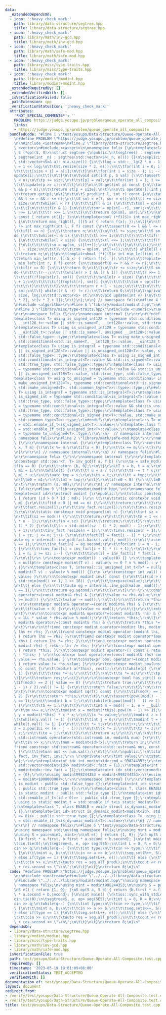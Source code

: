 ```yaml
---
data:
  _extendedDependsOn:
  - icon: ':heavy_check_mark:'
    path: library/data-structure/segtree.hpp
    title: library/data-structure/segtree.hpp
  - icon: ':heavy_check_mark:'
    path: library/math/inv-gcd.hpp
    title: library/math/inv-gcd.hpp
  - icon: ':heavy_check_mark:'
    path: library/math/safe-mod.hpp
    title: library/math/safe-mod.hpp
  - icon: ':heavy_check_mark:'
    path: library/misc/type-traits.hpp
    title: library/misc/type-traits.hpp
  - icon: ':heavy_check_mark:'
    path: library/modint/modint.hpp
    title: library/modint/modint.hpp
  _extendedRequiredBy: []
  _extendedVerifiedWith: []
  _isVerificationFailed: false
  _pathExtension: cpp
  _verificationStatusIcon: ':heavy_check_mark:'
  attributes:
    '*NOT_SPECIAL_COMMENTS*': ''
    PROBLEM: https://judge.yosupo.jp/problem/queue_operate_all_composite
    links:
    - https://judge.yosupo.jp/problem/queue_operate_all_composite
  bundledCode: "#line 1 \"test/yosupo/Data-Structure/Queue-Operate-All-Composite.test.cpp\"\
    \n#define PROBLEM \"https://judge.yosupo.jp/problem/queue_operate_all_composite\"\
    \n\n#include <iostream>\n#line 2 \"library/data-structure/segtree.hpp\"\n#include\
    \ <vector>\n#include <cassert>\n\nnamespace felix {\n\ntemplate<class S, S (*e)(),\
    \ S (*op)(S, S)>\nstruct segtree {\npublic:\n\tsegtree() : segtree(0) {}\n\texplicit\
    \ segtree(int _n) : segtree(std::vector<S>(_n, e())) {}\n\texplicit segtree(const\
    \ std::vector<S>& a): n(a.size()) {\n\t\tlog = std::__lg(2 * n - 1);\n\t\tsize\
    \ = 1 << log;\n\t\tst.resize(size * 2, e());\n\t\tfor(int i = 0; i < n; ++i) {\n\
    \t\t\tst[size + i] = a[i];\n\t\t}\n\t\tfor(int i = size - 1; i; --i) {\n\t\t\t\
    update(i);\n\t\t}\n\t}\n\t\n\tvoid set(int p, S val) {\n\t\tassert(0 <= p && p\
    \ < n);\n\t\tp += size;\n\t\tst[p] = val;\n\t\tfor(int i = 1; i <= log; ++i) {\n\
    \t\t\tupdate(p >> i);\n\t\t}\n\t}\n\n\tS get(int p) const {\n\t\tassert(0 <= p\
    \ && p < n);\n\t\treturn st[p + size];\n\t}\n\n\tS operator[](int p) const {\n\
    \t\treturn get(p);\n\t}\n\t\n\tS prod(int l, int r) const {\n\t\tassert(0 <= l\
    \ && l <= r && r <= n);\n\t\tS sml = e(), smr = e();\n\t\tl += size;\n\t\tr +=\
    \ size;\n\t\twhile(l < r) {\n\t\t\tif(l & 1) {\n\t\t\t\tsml = op(sml, st[l++]);\n\
    \t\t\t}\n\t\t\tif(r & 1) {\n\t\t\t\tsmr = op(st[--r], smr);\n\t\t\t}\n\t\t\tl\
    \ >>= 1;\n\t\t\tr >>= 1;\n\t\t}\n\t\treturn op(sml, smr);\n\t}\n\n\tS all_prod()\
    \ const { return st[1]; }\n\n\ttemplate<bool (*f)(S)> int max_right(int l) const\
    \ {\n\t\treturn max_right(l, [](S x) { return f(x); });\n\t}\n\n\ttemplate<class\
    \ F> int max_right(int l, F f) const {\n\t\tassert(0 <= l && l <= n);\n\t\tassert(f(e()));\n\
    \t\tif(l == n) {\n\t\t\treturn n;\n\t\t}\n\t\tl += size;\n\t\tS sm = e();\n\t\t\
    do {\n\t\t\twhile(~l & 1) {\n\t\t\t\tl >>= 1;\n\t\t\t}\n\t\t\tif(!f(op(sm, st[l])))\
    \ {\n\t\t\t\twhile(l < size) {\n\t\t\t\t\tl <<= 1;\n\t\t\t\t\tif(f(op(sm, st[l])))\
    \ {\n\t\t\t\t\t\tsm = op(sm, st[l++]);\n\t\t\t\t\t}\n\t\t\t\t}\n\t\t\t\treturn\
    \ l - size;\n\t\t\t}\n\t\t\tsm = op(sm, st[l++]);\n\t\t} while((l & -l) != l);\n\
    \t\treturn n;\n\t}\n\n\ttemplate<bool (*f)(S)> int min_left(int r) const {\n\t\
    \treturn min_left(r, [](S x) { return f(x); });\n\t}\n\n\ttemplate<class F> int\
    \ min_left(int r, F f) const {\n\t\tassert(0 <= r && r <= n);\n\t\tassert(f(e()));\n\
    \t\tif(r == 0) {\n\t\t\treturn 0;\n\t\t}\n\t\tr += size;\n\t\tS sm = e();\n\t\t\
    do {\n\t\t\tr--;\n\t\t\twhile(r > 1 && (r & 1)) {\n\t\t\t\tr >>= 1;\n\t\t\t}\n\
    \t\t\tif(!f(op(st[r], sm))) {\n\t\t\t\twhile(r < size) {\n\t\t\t\t\tr = r * 2\
    \ + 1;\n\t\t\t\t\tif(f(op(st[r], sm))) {\n\t\t\t\t\t\tsm = op(st[r--], sm);\n\t\
    \t\t\t\t}\n\t\t\t\t}\n\t\t\t\treturn r + 1 - size;\n\t\t\t}\n\t\t\tsm = op(st[r],\
    \ sm);\n\t\t} while((r & -r) != r);\n\t\treturn 0;\n\t}\n\t\nprivate:\n\tint n,\
    \ size, log;\n\tstd::vector<S> st;\n\n\tvoid update(int v) {\n\t\tst[v] = op(st[v\
    \ * 2], st[v * 2 + 1]);\n\t}\n};\n\n} // namespace felix\n#line 4 \"library/modint/modint.hpp\"\
    \n#include <algorithm>\r\n#line 6 \"library/modint/modint.hpp\"\n#include <type_traits>\r\
    \n#line 3 \"library/misc/type-traits.hpp\"\n#include <numeric>\r\n#line 5 \"library/misc/type-traits.hpp\"\
    \n\r\nnamespace felix {\r\n\r\nnamespace internal {\r\n\r\n#ifndef _MSC_VER\r\n\
    template<class T> using is_signed_int128 = typename std::conditional<std::is_same<T,\
    \ __int128_t>::value || std::is_same<T, __int128>::value, std::true_type, std::false_type>::type;\r\
    \ntemplate<class T> using is_unsigned_int128 = typename std::conditional<std::is_same<T,\
    \ __uint128_t>::value || std::is_same<T, unsigned __int128>::value, std::true_type,\
    \ std::false_type>::type;\r\ntemplate<class T> using make_unsigned_int128 = typename\
    \ std::conditional<std::is_same<T, __int128_t>::value, __uint128_t, unsigned __int128>;\r\
    \ntemplate<class T> using is_integral = typename std::conditional<std::is_integral<T>::value\
    \ || is_signed_int128<T>::value || is_unsigned_int128<T>::value, std::true_type,\
    \ std::false_type>::type;\r\ntemplate<class T> using is_signed_int = typename\
    \ std::conditional<(is_integral<T>::value && std::is_signed<T>::value) || is_signed_int128<T>::value,\
    \ std::true_type, std::false_type>::type;\r\ntemplate<class T> using is_unsigned_int\
    \ = typename std::conditional<(is_integral<T>::value && std::is_unsigned<T>::value)\
    \ || is_unsigned_int128<T>::value, std::true_type, std::false_type>::type;\r\n\
    template<class T> using to_unsigned = typename std::conditional< is_signed_int128<T>::value,\
    \ make_unsigned_int128<T>, typename std::conditional<std::is_signed<T>::value,\
    \ std::make_unsigned<T>, std::common_type<T>>::type>::type;\r\n#else\r\ntemplate<class\
    \ T> using is_integral = typename std::is_integral<T>;\r\ntemplate<class T> using\
    \ is_signed_int = typename std::conditional<is_integral<T>::value && std::is_signed<T>::value,\
    \ std::true_type, std::false_type>::type;\r\ntemplate<class T> using is_unsigned_int\
    \ = typename std::conditional<is_integral<T>::value && std::is_unsigned<T>::value,\
    \ std::true_type, std::false_type>::type;\r\ntemplate<class T> using to_unsigned\
    \ = typename std::conditional<is_signed_int<T>::value, std::make_unsigned<T>,\
    \ std::common_type<T>>::type;\r\n#endif\r\n\r\ntemplate<class T> using is_signed_int_t\
    \ = std::enable_if_t<is_signed_int<T>::value>;\r\ntemplate<class T> using is_unsigned_int_t\
    \ = std::enable_if_t<is_unsigned_int<T>::value>;\r\ntemplate<class T> using to_unsigned_t\
    \ = typename to_unsigned<T>::type;\r\n\r\n}  // namespace internal\r\n\r\n}  //\
    \ namespace felix\r\n#line 2 \"library/math/safe-mod.hpp\"\n\r\nnamespace felix\
    \ {\r\n\r\nnamespace internal {\r\n\r\ntemplate<class T>\r\nconstexpr T safe_mod(T\
    \ x, T m) {\r\n\tx %= m;\r\n\tif(x < 0) {\r\n\t\tx += m;\r\n\t}\r\n\treturn x;\r\
    \n}\r\n\r\n} // namespace internal\r\n\r\n} // namespace felix\n#line 3 \"library/math/inv-gcd.hpp\"\
    \n\r\nnamespace felix {\r\n\r\nnamespace internal {\r\n\r\ntemplate<class T>\r\
    \nconstexpr std::pair<T, T> inv_gcd(T a, T b) {\r\n\ta = safe_mod(a, b);\r\n\t\
    if(a == 0) {\r\n\t\treturn {b, 0};\r\n\t}\r\n\tT s = b, t = a;\r\n\tT m0 = 0,\
    \ m1 = 1;\r\n\twhile(t) {\r\n\t\tT u = s / t;\r\n\t\ts -= t * u;\r\n\t\tm0 -=\
    \ m1 * u;\r\n\t\tauto tmp = s;\r\n\t\ts = t;\r\n\t\tt = tmp;\r\n\t\ttmp = m0;\r\
    \n\t\tm0 = m1;\r\n\t\tm1 = tmp;\r\n\t}\r\n\tif(m0 < 0) {\r\n\t\tm0 += b / s;\r\
    \n\t}\r\n\treturn {s, m0};\r\n}\r\n\r\n} // namespace internal\r\n\r\n} // namespace\
    \ felix\r\n#line 9 \"library/modint/modint.hpp\"\n\r\nnamespace felix {\r\n\r\n\
    template<int id>\r\nstruct modint {\r\npublic:\r\n\tstatic constexpr int mod()\
    \ { return (id > 0 ? id : md); }\r\n \t\r\n\tstatic constexpr void set_mod(int\
    \ m) {\r\n\t\tif(id > 0 || md == m) {\r\n\t\t\treturn;\r\n\t\t}\r\n\t\tmd = m;\r\
    \n\t\tfact.resize(1);\r\n\t\tinv_fact.resize(1);\r\n\t\tinvs.resize(1);\r\n\t\
    }\r\n\r\n\tstatic constexpr void prepare(int n) {\r\n\t\tint sz = (int) fact.size();\r\
    \n\t\tif(sz == mod()) {\r\n\t\t\treturn;\r\n\t\t}\r\n\t\tn = 1 << std::__lg(2\
    \ * n - 1);\r\n\t\tif(n < sz) {\r\n\t\t\treturn;\r\n\t\t}\r\n\t\tif(n < (sz -\
    \ 1) * 2) {\r\n\t\t\tn = std::min((sz - 1) * 2, mod() - 1);\r\n\t\t}\r\n\t\tfact.resize(n\
    \ + 1);\r\n\t\tinv_fact.resize(n + 1);\r\n\t\tinvs.resize(n + 1);\r\n\t\tfor(int\
    \ i = sz; i <= n; i++) {\r\n\t\t\tfact[i] = fact[i - 1] * i;\r\n\t\t}\r\n\t\t\
    auto eg = internal::inv_gcd(fact.back().val(), mod());\r\n\t\tassert(eg.first\
    \ == 1);\r\n\t\tinv_fact[n] = eg.second;\r\n\t\tfor(int i = n - 1; i >= sz; i--)\
    \ {\r\n\t\t\tinv_fact[i] = inv_fact[i + 1] * (i + 1);\r\n\t\t}\r\n\t\tfor(int\
    \ i = n; i >= sz; i--) {\r\n\t\t\tinvs[i] = inv_fact[i] * fact[i - 1];\r\n\t\t\
    }\r\n\t}\r\n \r\n\tconstexpr modint() : value(0) {} \r\n\ttemplate<class T, internal::is_signed_int_t<T>*\
    \ = nullptr> constexpr modint(T v) : value(v >= 0 ? v % mod() : v % mod() + mod())\
    \ {}\r\n\ttemplate<class T, internal::is_unsigned_int_t<T>* = nullptr> constexpr\
    \ modint(T v) : value(v % mod()) {}\r\n \r\n\tconstexpr int val() const { return\
    \ value; }\r\n\r\n\tconstexpr modint inv() const {\r\n\t\tif(id > 0 && value <\
    \ std::min(mod() >> 1, 1 << 18)) {\r\n\t\t\tprepare(value);\r\n\t\t\treturn invs[value];\r\
    \n\t\t} else {\r\n\t\t\tauto eg = internal::inv_gcd(value, mod());\r\n\t\t\tassert(eg.first\
    \ == 1);\r\n\t\t\treturn eg.second;\r\n\t\t}\r\n\t}\r\n \r\n\tconstexpr modint&\
    \ operator+=(const modint& rhs) & {\r\n\t\tvalue += rhs.value;\r\n\t\tif(value\
    \ >= mod()) {\r\n\t\t\tvalue -= mod();\r\n\t\t}\r\n\t\treturn *this;\r\n\t}\r\n\
    \ \r\n\tconstexpr modint& operator-=(const modint& rhs) & {\r\n\t\tvalue -= rhs.value;\r\
    \n\t\tif(value < 0) {\r\n\t\t\tvalue += mod();\r\n\t\t}\r\n\t\treturn *this;\r\
    \n\t}\r\n\r\n\tconstexpr modint& operator*=(const modint& rhs) & {\r\n\t\tvalue\
    \ = 1LL * value * rhs.value % mod();\r\n\t\treturn *this;\r\n\t}\r\n\r\n\tconstexpr\
    \ modint& operator/=(const modint& rhs) & {\r\n\t\treturn *this *= rhs.inv();\r\
    \n\t}\r\n\r\n\tfriend constexpr modint operator+(modint lhs, modint rhs) { return\
    \ lhs += rhs; }\r\n\tfriend constexpr modint operator-(modint lhs, modint rhs)\
    \ { return lhs -= rhs; }\r\n\tfriend constexpr modint operator*(modint lhs, modint\
    \ rhs) { return lhs *= rhs; }\r\n\tfriend constexpr modint operator/(modint lhs,\
    \ modint rhs) { return lhs /= rhs; }\r\n\r\n\tconstexpr modint operator+() const\
    \ { return *this; }\r\n\tconstexpr modint operator-() const { return modint()\
    \ - *this; } \r\n\tconstexpr bool operator==(const modint& rhs) const { return\
    \ value == rhs.value; } \r\n\tconstexpr bool operator!=(const modint& rhs) const\
    \ { return value != rhs.value; }\r\n\r\n\tconstexpr modint pow(unsigned long long\
    \ p) const {\r\n\t\tmodint a(*this), res(1);\r\n\t\twhile(p) {\r\n\t\t\tif(p &\
    \ 1) {\r\n\t\t\t\tres *= a;\r\n\t\t\t}\r\n\t\t\ta *= a;\r\n\t\t\tp >>= 1;\r\n\t\
    \t}\r\n\t\treturn res;\r\n\t}\r\n\r\n\tconstexpr bool has_sqrt() const {\r\n\t\
    \tif(mod() == 2 || value == 0) {\r\n\t\t\treturn true;\r\n\t\t}\r\n\t\tif(pow((mod()\
    \ - 1) / 2).val() != 1) {\r\n\t\t\treturn false;\r\n\t\t}\r\n\t\treturn true;\r\
    \n\t}\r\n\r\n\tconstexpr modint sqrt() const {\r\n\t\tif(mod() == 2 || value <\
    \ 2) {\r\n\t\t\treturn *this;\r\n\t\t}\r\n\t\tassert(pow((mod() - 1) / 2).val()\
    \ == 1);\r\n\t\tmodint b = 1;\r\n\t\twhile(b.pow((mod() - 1) >> 1).val() == 1)\
    \ {\r\n\t\t\tb += 1;\r\n\t\t}\r\n\t\tint m = mod() - 1, e = __builtin_ctz(m);\r\
    \n\t\tm >>= e;\r\n\t\tmodint x = modint(*this).pow((m - 1) >> 1);\r\n\t\tmodint\
    \ y = modint(*this) * x * x;\r\n\t\tx *= value;\r\n\t\tmodint z = b.pow(m);\r\n\
    \t\twhile(y.val() != 1) {\r\n\t\t\tint j = 0;\r\n\t\t\tmodint t = y;\r\n\t\t\t\
    while(t.val() != 1) {\r\n\t\t\t\tt *= t;\r\n\t\t\t\tj++;\r\n\t\t\t}\r\n\t\t\t\
    z = z.pow(1LL << (e - j - 1));\r\n\t\t\tx *= z;\r\n\t\t\tz *= z;\r\n\t\t\ty *=\
    \ z;\r\n\t\t\te = j;\r\n\t\t}\r\n\t\treturn x;\r\n\t}\r\n\r\n\tfriend constexpr\
    \ std::istream& operator>>(std::istream& in, modint& num) {\r\n\t\tlong long x;\r\
    \n\t\tin >> x;\r\n\t\tnum = modint<id>(x);\r\n\t\treturn in;\r\n\t}\r\n\t\r\n\t\
    friend constexpr std::ostream& operator<<(std::ostream& out, const modint& num)\
    \ {\r\n\t\treturn out << num.val();\r\n\t}\r\n\r\npublic:\r\n\tstatic std::vector<modint>\
    \ fact, inv_fact, invs;\r\n \r\nprivate:\r\n\tint value;\r\n\tstatic int md;\r\
    \n};\r\n\r\ntemplate<int id> int modint<id>::md = 998244353;\r\ntemplate<int id>\
    \ std::vector<modint<id>> modint<id>::fact = {1};\r\ntemplate<int id> std::vector<modint<id>>\
    \ modint<id>::inv_fact = {1};\r\ntemplate<int id> std::vector<modint<id>> modint<id>::invs\
    \ = {0};\r\n\r\nusing modint998244353 = modint<998244353>;\r\nusing modint1000000007\
    \ = modint<1000000007>;\r\n\r\nnamespace internal {\r\n\r\ntemplate<class T> struct\
    \ is_modint : public std::false_type {};\r\ntemplate<int id> struct is_modint<modint<id>>\
    \ : public std::true_type {};\r\n\r\ntemplate<class T, class ENABLE = void> struct\
    \ is_static_modint : public std::false_type {};\r\ntemplate<int id> struct is_static_modint<modint<id>,\
    \ std::enable_if_t<(id > 0)>> : public std::true_type {};\r\ntemplate<class T>\
    \ using is_static_modint_t = std::enable_if_t<is_static_modint<T>::value>;\r\n\
    \r\ntemplate<class T, class ENABLE = void> struct is_dynamic_modint : public std::false_type\
    \ {};\r\ntemplate<int id> struct is_dynamic_modint<modint<id>, std::enable_if_t<(id\
    \ <= 0)>> : public std::true_type {};\r\ntemplate<class T> using is_dynamic_modint_t\
    \ = std::enable_if_t<is_dynamic_modint<T>::value>;\r\n\r\n} // namespace internal\r\
    \n\r\n} // namespace felix\r\n#line 6 \"test/yosupo/Data-Structure/Queue-Operate-All-Composite.test.cpp\"\
    \nusing namespace std;\nusing namespace felix;\n\nusing mint = modint998244353;\n\
    \nusing S = pair<mint, mint>;\n\nS e() { return {1, 0}; }\nS op(S a, S b) { return\
    \ {b.first * a.first, b.first * a.second + b.second}; }\n\nint main() {\n\tios::sync_with_stdio(false);\n\
    \tcin.tie(0);\n\tsegtree<S, e, op> seg(5E5);\n\tint L = 0, R = 0;\n\tint q;\n\t\
    cin >> q;\n\twhile(q--) {\n\t\tint type;\n\t\tcin >> type;\n\t\tif(type == 0)\
    \ {\n\t\t\tmint a, b;\n\t\t\tcin >> a >> b;\n\t\t\tseg.set(R++, S(a, b));\n\t\t\
    } else if(type == 1) {\n\t\t\tseg.set(L++, e());\n\t\t} else {\n\t\t\tmint x;\n\
    \t\t\tcin >> x;\n\t\t\tauto res = seg.all_prod();\n\t\t\tcout << res.first * x\
    \ + res.second << \"\\n\";\n\t\t}\n\t}\n\treturn 0;\n}\n"
  code: "#define PROBLEM \"https://judge.yosupo.jp/problem/queue_operate_all_composite\"\
    \n\n#include <iostream>\n#include \"../../../library/data-structure/segtree.hpp\"\
    \n#include \"../../../library/modint/modint.hpp\"\nusing namespace std;\nusing\
    \ namespace felix;\n\nusing mint = modint998244353;\n\nusing S = pair<mint, mint>;\n\
    \nS e() { return {1, 0}; }\nS op(S a, S b) { return {b.first * a.first, b.first\
    \ * a.second + b.second}; }\n\nint main() {\n\tios::sync_with_stdio(false);\n\t\
    cin.tie(0);\n\tsegtree<S, e, op> seg(5E5);\n\tint L = 0, R = 0;\n\tint q;\n\t\
    cin >> q;\n\twhile(q--) {\n\t\tint type;\n\t\tcin >> type;\n\t\tif(type == 0)\
    \ {\n\t\t\tmint a, b;\n\t\t\tcin >> a >> b;\n\t\t\tseg.set(R++, S(a, b));\n\t\t\
    } else if(type == 1) {\n\t\t\tseg.set(L++, e());\n\t\t} else {\n\t\t\tmint x;\n\
    \t\t\tcin >> x;\n\t\t\tauto res = seg.all_prod();\n\t\t\tcout << res.first * x\
    \ + res.second << \"\\n\";\n\t\t}\n\t}\n\treturn 0;\n}\n"
  dependsOn:
  - library/data-structure/segtree.hpp
  - library/modint/modint.hpp
  - library/misc/type-traits.hpp
  - library/math/inv-gcd.hpp
  - library/math/safe-mod.hpp
  isVerificationFile: true
  path: test/yosupo/Data-Structure/Queue-Operate-All-Composite.test.cpp
  requiredBy: []
  timestamp: '2023-05-19 19:01:09+08:00'
  verificationStatus: TEST_ACCEPTED
  verifiedWith: []
documentation_of: test/yosupo/Data-Structure/Queue-Operate-All-Composite.test.cpp
layout: document
redirect_from:
- /verify/test/yosupo/Data-Structure/Queue-Operate-All-Composite.test.cpp
- /verify/test/yosupo/Data-Structure/Queue-Operate-All-Composite.test.cpp.html
title: test/yosupo/Data-Structure/Queue-Operate-All-Composite.test.cpp
---
```

